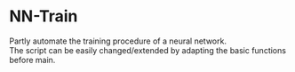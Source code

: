 # NN-Train
Partly automate the training procedure of a neural network.  
The script can be easily changed/extended by adapting the basic functions before main.
